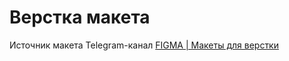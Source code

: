 # Верстка макета

Источник макета Telegram-канал [FIGMA | Макеты для верстки](https://t.me/+oXZSKMmXp6UyOGI6)
